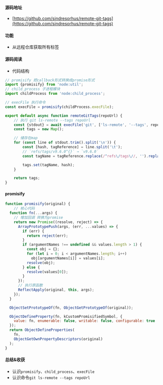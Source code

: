 #### 源码地址

- [https://github.com/sindresorhus/remote-git-tags](https://github.com/sindresorhus/remote-git-tags)

#### 功能

- 从远程仓库获取所有标签

#### 源码阅读

- 代码结构

```javascript
// promisify 把callback形式转换成promise形式
import {promisify} from 'node:util';
// child_process 子进程模块
import childProcess from 'node:child_process';

// execFile 执行命令
const execFile = promisify(childProcess.execFile);

export default async function remoteGitTags(repoUrl) {
	// 执行 git ls-remote --tags repoUrl
	const {stdout} = await execFile('git', ['ls-remote', '--tags', repoUrl]);
	const tags = new Map();

	// 储存在map
	for (const line of stdout.trim().split('\n')) {
		const [hash, tagReference] = line.split('\t');
		// `refs/tags/v9.6.0^{}` → `v9.6.0`
		const tagName = tagReference.replace(/^refs\/tags\//, '').replace(/\^{}$/, '');

		tags.set(tagName, hash);
	}

	return tags;
}
```

#### promisify

```javascript
function promisify(original) {
	// 核心代码
  function fn(...args) {
  	// 增加回调 转换为promise
    return new Promise((resolve, reject) => {
      ArrayPrototypePush(args, (err, ...values) => {
        if (err) {
          return reject(err);
        }
        if (argumentNames !== undefined && values.length > 1) {
          const obj = {};
          for (let i = 0; i < argumentNames.length; i++)
            obj[argumentNames[i]] = values[i];
          resolve(obj);
        } else {
          resolve(values[0]);
        }
      });
      // 执行原函数
      ReflectApply(original, this, args);
    });
  }

  ObjectSetPrototypeOf(fn, ObjectGetPrototypeOf(original));

  ObjectDefineProperty(fn, kCustomPromisifiedSymbol, {
    value: fn, enumerable: false, writable: false, configurable: true
  });
  return ObjectDefineProperties(
    fn,
    ObjectGetOwnPropertyDescriptors(original)
  );
}
```

#### 总结&收获

- 认识`promisify`、`child_process`、`execFile`
- 认识命令`git ls-remote --tags repoUrl`
